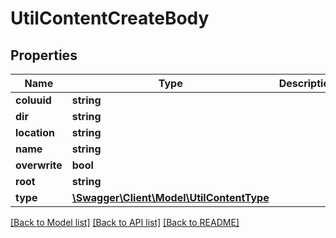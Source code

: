 # UtilContentCreateBody

## Properties
Name | Type | Description | Notes
------------ | ------------- | ------------- | -------------
**coluuid** | **string** |  | [optional] 
**dir** | **string** |  | [optional] 
**location** | **string** |  | [optional] 
**name** | **string** |  | [optional] 
**overwrite** | **bool** |  | [optional] 
**root** | **string** |  | [optional] 
**type** | [**\Swagger\Client\Model\UtilContentType**](UtilContentType.md) |  | [optional] 

[[Back to Model list]](../../README.md#documentation-for-models) [[Back to API list]](../../README.md#documentation-for-api-endpoints) [[Back to README]](../../README.md)

